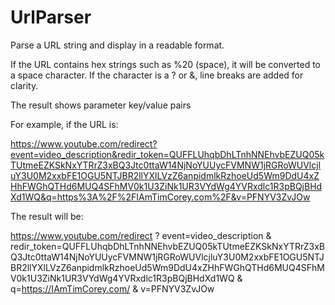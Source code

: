 # UrlParser
Parse a URL string and display in a readable format.

If the URL contains hex strings such as %20 (space), it will be converted to a space character.  If the character is a ? or &, line breaks are added for clarity.

The result shows parameter key/value pairs

For example, if the URL is:

https://www.youtube.com/redirect?event=video_description&redir_token=QUFFLUhqbDhLTnhNNEhvbEZUQ05kTUtmeEZKSkNxYTRrZ3xBQ3Jtc0ttaW14NjNoYUUycFVMNW1jRGRoWUVlcjluY3U0M2xxbFE1OGU5NTJBR2llYXlLVzZ6anpidmlkRzhoeUd5Wm9DdU4xZHhFWGhQTHd6MUQ4SFhMV0k1U3ZiNk1UR3VYdWg4YVRxdlc1R3pBQjBHdXd1WQ&q=https%3A%2F%2FIAmTimCorey.com%2F&v=PFNYV3ZvJOw

The result will be:

https://www.youtube.com/redirect
?
event=video_description
&
redir_token=QUFFLUhqbDhLTnhNNEhvbEZUQ05kTUtmeEZKSkNxYTRrZ3xBQ3Jtc0ttaW14NjNoYUUycFVMNW1jRGRoWUVlcjluY3U0M2xxbFE1OGU5NTJBR2llYXlLVzZ6anpidmlkRzhoeUd5Wm9DdU4xZHhFWGhQTHd6MUQ4SFhMV0k1U3ZiNk1UR3VYdWg4YVRxdlc1R3pBQjBHdXd1WQ
&
q=https://IAmTimCorey.com/
&
v=PFNYV3ZvJOw
